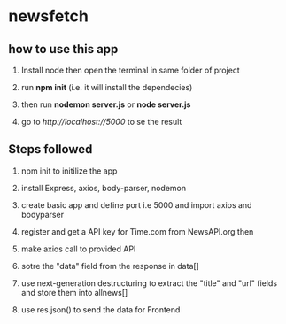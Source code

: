 # newsfetch

## how to use this app

1.  Install node then open the terminal in same folder of project

2.  run **npm init** (i.e. it will install the dependecies)

3.  then run **nodemon server.js** or **node server.js**

4.  go to _http://localhost://5000_ to se the result

## Steps followed

1. npm init to initilize the app

2. install Express, axios, body-parser, nodemon

3. create basic app and define port i.e 5000 and import axios and bodyparser

4. register and get a API key for Time.com from NewsAPI.org then

5. make axios call to provided API

6. sotre the "data" field from the response in data[]

7. use next-generation destructuring to extract the "title" and "url" fields and store them into allnews[]

8. use res.json() to send the data for Frontend
